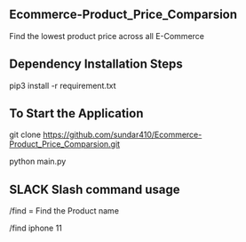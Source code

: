 ## Ecommerce-Product_Price_Comparsion

Find the lowest product price across all E-Commerce


## Dependency  Installation Steps 

pip3 install -r requirement.txt

## To Start the Application

git clone https://github.com/sundar410/Ecommerce-Product_Price_Comparsion.git

python main.py

## SLACK Slash command usage

/find = Find the Product name

/find iphone 11




